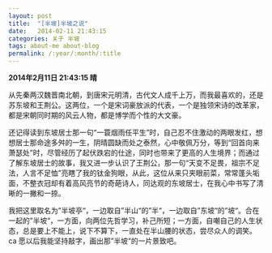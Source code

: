```yaml
---
layout: post
title:  "[半坡]半坡之说"
date:   2014-02-11 21:43:15
categories: 关于 半坡
tags: about-me about-blog
permalink: /:year/:month/:title 
---
```


__2014年2月11日 21:43:15 晴__

从先秦两汉魏晋南北朝，到唐宋元明清，古代文人成千上万，而我最喜欢的，还是苏东坡和王荆公。这两位，一个是宋词豪放派的代表，一个是独领宋诗的改革家，都是宋朝同时期的风云人物，都是博学而个性的大文豪。

还记得读到东坡居士那一句“一蓑烟雨任平生”时，自己忍不住激动的两眼发红，想想居士那命途多舛的一生，阴晴圆缺而处之泰然，心中敬佩万分，等到“回首向来萧瑟处”时，尽管经历了起伏跌宕的仕途，同时也带来了更高的人生境界；而通过了解东坡居士的故事，我又进一步认识了王荆公，那一句“天变不足畏，祖宗不足法，人言不足恤”亮瞎了我的钛金狗眼，从此，这位从来只夹眼前菜，常常蓬头垢面，不整衣冠却有着高风亮节的奇葩诗人，同达观的东坡居士，在我心中书写了清晰的一撇和一捺。

我把这里取名为”半坡亭“，一边取自”半山“的”半“，一边取自”东坡“的”坡“。合在一起的”半坡“，一方面，向两位先哲学习，补己所短；一方面，自嘲自己的人生状态，总是要上不能上，说下不算下，一直处在半山腰的状态，尝尽众人的调笑。
ca
愿以后我能坚持敲字，画出那”半坡“的一片景致吧。

